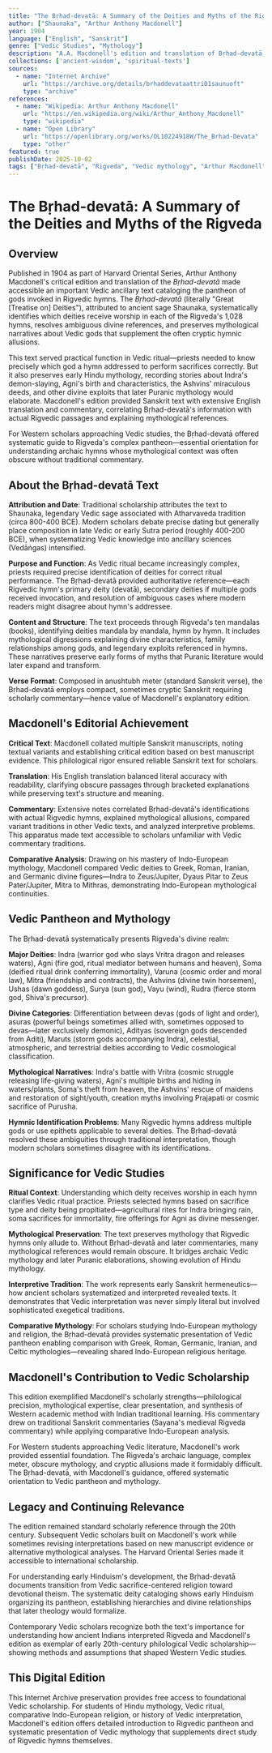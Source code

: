 ```yaml
---
title: "The Bṛhad-devatā: A Summary of the Deities and Myths of the Rigveda"
author: ["Shaunaka", "Arthur Anthony Macdonell"]
year: 1904
language: ["English", "Sanskrit"]
genre: ["Vedic Studies", "Mythology"]
description: "A.A. Macdonell's edition and translation of Bṛhad-devatā, ancient text cataloging Rigvedic deities. This work systematically identifies gods invoked in each hymn, essential for Vedic study. 1904 Harvard Oriental Series publication provided first comprehensive English translation with extensive commentary, correlating Bṛhad-devatā's mythological material with Rigvedic passages, later Puranic developments, and comparative Indo-European mythology. Essential for understanding Vedic pantheon and how ancient commentators interpreted archaic hymns."
collections: ['ancient-wisdom', 'spiritual-texts']
sources:
  - name: "Internet Archive"
    url: "https://archive.org/details/brhaddevataattri01saunuoft"
    type: "archive"
references:
  - name: "Wikipedia: Arthur Anthony Macdonell"
    url: "https://en.wikipedia.org/wiki/Arthur_Anthony_Macdonell"
    type: "wikipedia"
  - name: "Open Library"
    url: "https://openlibrary.org/works/OL10224918W/The_Brhad-Devata"
    type: "other"
featured: true
publishDate: 2025-10-02
tags: ["Bṛhad-devatā", "Rigveda", "Vedic mythology", "Arthur Macdonell", "Shaunaka", "Hindu gods", "Vedic deities", "Indra", "Agni", "Sanskrit scholarship", "Vedāṅga"]
---
```


# The Bṛhad-devatā: A Summary of the Deities and Myths of the Rigveda

## Overview

Published in 1904 as part of Harvard Oriental Series, Arthur Anthony Macdonell's critical edition and translation of the *Bṛhad-devatā* made accessible an important Vedic ancillary text cataloging the pantheon of gods invoked in Rigvedic hymns. The *Bṛhad-devatā* (literally "Great [Treatise on] Deities"), attributed to ancient sage Shaunaka, systematically identifies which deities receive worship in each of the Rigveda's 1,028 hymns, resolves ambiguous divine references, and preserves mythological narratives about Vedic gods that supplement the often cryptic hymnic allusions.

This text served practical function in Vedic ritual—priests needed to know precisely which god a hymn addressed to perform sacrifices correctly. But it also preserves early Hindu mythology, recording stories about Indra's demon-slaying, Agni's birth and characteristics, the Ashvins' miraculous deeds, and other divine exploits that later Puranic mythology would elaborate. Macdonell's edition provided Sanskrit text with extensive English translation and commentary, correlating Bṛhad-devatā's information with actual Rigvedic passages and explaining mythological references.

For Western scholars approaching Vedic studies, the Bṛhad-devatā offered systematic guide to Rigveda's complex pantheon—essential orientation for understanding archaic hymns whose mythological context was often obscure without traditional commentary.

## About the Bṛhad-devatā Text

**Attribution and Date**: Traditional scholarship attributes the text to Shaunaka, legendary Vedic sage associated with Atharvaveda tradition (circa 800-400 BCE). Modern scholars debate precise dating but generally place composition in late Vedic or early Sutra period (roughly 400-200 BCE), when systematizing Vedic knowledge into ancillary sciences (Vedāṅgas) intensified.

**Purpose and Function**: As Vedic ritual became increasingly complex, priests required precise identification of deities for correct ritual performance. The Bṛhad-devatā provided authoritative reference—each Rigvedic hymn's primary deity (devatā), secondary deities if multiple gods received invocation, and resolution of ambiguous cases where modern readers might disagree about hymn's addressee.

**Content and Structure**: The text proceeds through Rigveda's ten mandalas (books), identifying deities mandala by mandala, hymn by hymn. It includes mythological digressions explaining divine characteristics, family relationships among gods, and legendary exploits referenced in hymns. These narratives preserve early forms of myths that Puranic literature would later expand and transform.

**Verse Format**: Composed in anushtubh meter (standard Sanskrit verse), the Bṛhad-devatā employs compact, sometimes cryptic Sanskrit requiring scholarly commentary—hence value of Macdonell's explanatory edition.

## Macdonell's Editorial Achievement

**Critical Text**: Macdonell collated multiple Sanskrit manuscripts, noting textual variants and establishing critical edition based on best manuscript evidence. This philological rigor ensured reliable Sanskrit text for scholars.

**Translation**: His English translation balanced literal accuracy with readability, clarifying obscure passages through bracketed explanations while preserving text's structure and meaning.

**Commentary**: Extensive notes correlated Bṛhad-devatā's identifications with actual Rigvedic hymns, explained mythological allusions, compared variant traditions in other Vedic texts, and analyzed interpretive problems. This apparatus made text accessible to scholars unfamiliar with Vedic commentary traditions.

**Comparative Analysis**: Drawing on his mastery of Indo-European mythology, Macdonell compared Vedic deities to Greek, Roman, Iranian, and Germanic divine figures—Indra to Zeus/Jupiter, Dyaus Pitar to Zeus Pater/Jupiter, Mitra to Mithras, demonstrating Indo-European mythological continuities.

## Vedic Pantheon and Mythology

The Bṛhad-devatā systematically presents Rigveda's divine realm:

**Major Deities**: Indra (warrior god who slays Vritra dragon and releases waters), Agni (fire god, ritual mediator between humans and heaven), Soma (deified ritual drink conferring immortality), Varuna (cosmic order and moral law), Mitra (friendship and contracts), the Ashvins (divine twin horsemen), Ushas (dawn goddess), Surya (sun god), Vayu (wind), Rudra (fierce storm god, Shiva's precursor).

**Divine Categories**: Differentiation between devas (gods of light and order), asuras (powerful beings sometimes allied with, sometimes opposed to devas—later exclusively demonic), Adityas (sovereign gods descended from Aditi), Maruts (storm gods accompanying Indra), celestial, atmospheric, and terrestrial deities according to Vedic cosmological classification.

**Mythological Narratives**: Indra's battle with Vritra (cosmic struggle releasing life-giving waters), Agni's multiple births and hiding in waters/plants, Soma's theft from heaven, the Ashvins' rescue of maidens and restoration of sight/youth, creation myths involving Prajapati or cosmic sacrifice of Purusha.

**Hymnic Identification Problems**: Many Rigvedic hymns address multiple gods or use epithets applicable to several deities. The Bṛhad-devatā resolved these ambiguities through traditional interpretation, though modern scholars sometimes disagree with its identifications.

## Significance for Vedic Studies

**Ritual Context**: Understanding which deity receives worship in each hymn clarifies Vedic ritual practice. Priests selected hymns based on sacrifice type and deity being propitiated—agricultural rites for Indra bringing rain, soma sacrifices for immortality, fire offerings for Agni as divine messenger.

**Mythological Preservation**: The text preserves mythology that Rigvedic hymns only allude to. Without Bṛhad-devatā and later commentaries, many mythological references would remain obscure. It bridges archaic Vedic mythology and later Puranic elaborations, showing evolution of Hindu mythology.

**Interpretive Tradition**: The work represents early Sanskrit hermeneutics—how ancient scholars systematized and interpreted revealed texts. It demonstrates that Vedic interpretation was never simply literal but involved sophisticated exegetical traditions.

**Comparative Mythology**: For scholars studying Indo-European mythology and religion, the Bṛhad-devatā provides systematic presentation of Vedic pantheon enabling comparison with Greek, Roman, Germanic, Iranian, and Celtic mythologies—revealing shared Indo-European religious heritage.

## Macdonell's Contribution to Vedic Scholarship

This edition exemplified Macdonell's scholarly strengths—philological precision, mythological expertise, clear presentation, and synthesis of Western academic method with Indian traditional learning. His commentary drew on traditional Sanskrit commentaries (Sayana's medieval Rigveda commentary) while applying comparative Indo-European analysis.

For Western students approaching Vedic literature, Macdonell's work provided essential foundation. The Rigveda's archaic language, complex meter, obscure mythology, and cryptic allusions made it formidably difficult. The Bṛhad-devatā, with Macdonell's guidance, offered systematic orientation to Vedic pantheon and mythology.

## Legacy and Continuing Relevance

The edition remained standard scholarly reference through the 20th century. Subsequent Vedic scholars built on Macdonell's work while sometimes revising interpretations based on new manuscript evidence or alternative mythological analyses. The Harvard Oriental Series made it accessible to international scholarship.

For understanding early Hinduism's development, the Bṛhad-devatā documents transition from Vedic sacrifice-centered religion toward devotional theism. The systematic deity cataloging shows early Hinduism organizing its pantheon, establishing hierarchies and divine relationships that later theology would formalize.

Contemporary Vedic scholars recognize both the text's importance for understanding how ancient Indians interpreted Rigveda and Macdonell's edition as exemplar of early 20th-century philological Vedic scholarship—showing methods and assumptions that shaped Western Vedic studies.

## This Digital Edition

This Internet Archive preservation provides free access to foundational Vedic scholarship. For students of Hindu mythology, Vedic ritual, comparative Indo-European religion, or history of Vedic interpretation, Macdonell's edition offers detailed introduction to Rigvedic pantheon and systematic presentation of Vedic mythology that supplements direct study of Rigvedic hymns themselves.

